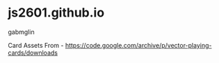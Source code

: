 # js2601.github.io
gabmglin

Card Assets From - https://code.google.com/archive/p/vector-playing-cards/downloads 
